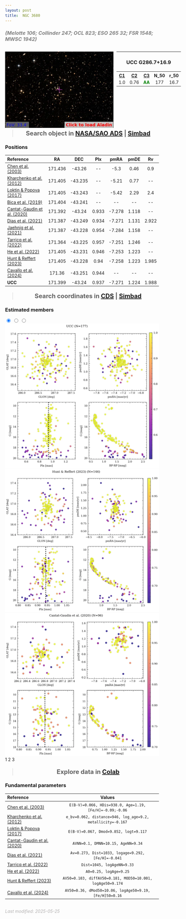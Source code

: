 ```yaml
---
layout: post
title:  NGC 3680
---
```

<h3><span style="color: #808080;"><i>(Melotte 106; Collinder 247; OCL 823; ESO 265 32; FSR 1548; MWSC 1942)</i></span></h3><div style="display: flex; justify-content: space-between; width:720px;height:250px">
<div style="text-align: center;">

<!-- Static image + data attributes for FOV and target -->
<img id="aladin_img"
     data-umami-event="aladin_load"
     src="https://raw.githubusercontent.com/ucc23/Q4P/main/plots/ngc3680_aladin.webp"
     alt="Click to load Aladin Lite" 
     style="width:355px;height:250px; cursor: pointer;"
     data-fov="0.557" 
     data-target="171.399 -43.24"/>
<!-- Div to contain Aladin Lite viewer -->
<div id="aladin-lite-div" style="width:355px;height:250px;display:none;"></div>
<!-- Aladin Lite script (will be loaded after the image is clicked) -->
<script src="{{ site.baseurl }}/scripts/aladin_load.js"></script>

</div>
<!-- Left block -->

<table style="text-align: center; width:355px;height:250px;">
  <!-- Row 1 (title) -->
  <tr>
    <td colspan="5"><h3>UCC G286.7+16.9</h3></td>
  </tr>
  <!-- Row 2 -->
  <tr>
    <th><a href="https://ucc.ar/faq#what-are-the-c1-c2-and-c3-parameters" title="Photometric class">C1</a></th>
    <th><a href="https://ucc.ar/faq#what-are-the-c1-c2-and-c3-parameters" title="Density class">C2</a></th>
    <th><a href="https://ucc.ar/faq#what-are-the-c1-c2-and-c3-parameters" title="Combined class">C3</a></th>
    <th><div title="Stars with membership probability >50%">N_50</div></th>
    <th><div title="Radius that contains half the members [arcmin]">r_50</div></th>
  </tr>
  <!-- Row 3 -->
  <tr>
    <td>1.0</td>
    <td>0.76</td>
    <td><span style="color: green; font-weight: bold;">A</span><span style="color: green; font-weight: bold;">A</span></td>
    <td>177</td>
    <td>16.7</td>
  </tr>
</table>
</div>

> <p style="text-align:center; font-weight: bold; font-size:20px">Search object in <a data-umami-event="nasa_search" href="https://ui.adsabs.harvard.edu/search/q=%20collection%3Aastronomy%20body%3A%22NGC%203680%22&sort=date%20desc%2C%20bibcode%20desc&p_=0" target="_blank">NASA/SAO ADS</a> | <a data-umami-event="simbad_search" href="https://simbad.cds.unistra.fr/simbad/sim-id-refs?Ident=ngc3680" target="_blank">Simbad</a></p>


### Positions

| Reference    | RA    | DEC   | Plx  | pmRA  | pmDE   |  Rv  |
| :---         | :---: | :---: | :---: | :---: | :---: | :---: |
|[Chen et al. (2003)](https://ui.adsabs.harvard.edu/abs/2003AJ....125.1397C) | 171.436 | -43.26 | -- | -5.3 | 0.46 | 0.9 |
|[Kharchenko et al. (2012)](https://ui.adsabs.harvard.edu/abs/2012A%26A...543A.156K) | 171.405 | -43.235 | -- | -5.21 | 0.77 | -- |
|[Loktin & Popova (2017)](https://ui.adsabs.harvard.edu/abs/2017AstBu..72..257L) | 171.405 | -43.243 | -- | -5.42 | 2.29 | 2.4 |
|[Bica et al. (2019)](https://ui.adsabs.harvard.edu/abs/2019AJ....157...12B) | 171.404 | -43.241 | -- | -- | -- | -- |
|[Cantat-Gaudin et al. (2020)](https://ui.adsabs.harvard.edu/abs/2020A%26A...640A...1C) | 171.392 | -43.24 | 0.933 | -7.278 | 1.118 | -- |
|[Dias et al. (2021)](https://ui.adsabs.harvard.edu/abs/2021MNRAS.504..356D) | 171.387 | -43.249 | 0.934 | -7.271 | 1.131 | 2.922 |
|[Jaehnig et al. (2021)](https://ui.adsabs.harvard.edu/abs/2021ApJ...923..129J) | 171.387 | -43.228 | 0.954 | -7.284 | 1.158 | -- |
|[Tarricq et al. (2022)](https://ui.adsabs.harvard.edu/abs/2022A%26A...659A..59T) | 171.364 | -43.225 | 0.957 | -7.251 | 1.246 | -- |
|[He et al. (2022)](https://ui.adsabs.harvard.edu/abs/2022ApJS..262....7H) | 171.405 | -43.231 | 0.946 | -7.253 | 1.223 | -- |
|[Hunt & Reffert (2023)](https://ui.adsabs.harvard.edu/abs/2023A%26A...673A.114H) | 171.405 | -43.228 | 0.94 | -7.258 | 1.223 | 1.985 |
|[Cavallo et al. (2024)](https://ui.adsabs.harvard.edu/abs/2024AJ....167...12C) | 171.36 | -43.251 | 0.944 | -- | -- | -- |
| **UCC** |171.399 | -43.24 | 0.937 | -7.271 | 1.224 | 1.988 |

> <p style="text-align:center; font-weight: bold; font-size:20px">Search coordinates in <a data-umami-event="cds_coord_search" href="https://cdsportal.u-strasbg.fr/?target=171.399,-43.24" target="_blank">CDS</a> | <a data-umami-event="simbad_coord_search" href="https://simbad.cds.unistra.fr/mobile/object_list.html?coord=171.399%20-43.24&output=json&radius=5&userEntry=ngc3680" target="_blank">Simbad</a></p>

### Estimated members

<div class="carousel">
<input type="radio" name="radio-btn" id="slide1" checked>
<input type="radio" name="radio-btn" id="slide2">
<input type="radio" name="radio-btn" id="slide3">
<div class="slides">
<div class="slide">
<a href="https://raw.githubusercontent.com/ucc23/Q4P/main/plots/ngc3680.webp" target="_blank">
<img src="https://raw.githubusercontent.com/ucc23/Q4P/main/plots/ngc3680.webp" alt="NGC 3680 UCC">
</a>
</div>
<div class="slide">
<a href="https://raw.githubusercontent.com/ucc23/Q4P/main/plots/ngc3680_HUNT23.webp" target="_blank">
<img src="https://raw.githubusercontent.com/ucc23/Q4P/main/plots/ngc3680_HUNT23.webp" alt="NGC 3680 HUNT23">
</a>
</div>
<div class="slide">
<a href="https://raw.githubusercontent.com/ucc23/Q4P/main/plots/ngc3680_CANTAT20.webp" target="_blank">
<img src="https://raw.githubusercontent.com/ucc23/Q4P/main/plots/ngc3680_CANTAT20.webp" alt="NGC 3680 CANTAT20">
</a>
</div>
</div>
<div class="indicators">
<label for="slide1">1</label>
<label for="slide2">2</label>
<label for="slide3">3</label>
</div>
</div>


> <p style="text-align:center; font-weight: bold; font-size:20px">Explore data in <a data-umami-event="colab" href="https://colab.research.google.com/github/ucc23/ucc/blob/main/assets/notebook.ipynb" target="_blank">Colab</a></p>


### Fundamental parameters

| Reference |  Values |
| :---         |     :---:      |
| [Chen et al. (2003)](https://ui.adsabs.harvard.edu/abs/2003AJ....125.1397C) | `E(B-V)=0.066, HDis=938.0, Age=1.19, [Fe/H]=-0.09;-0.06` |
| [Kharchenko et al. (2012)](https://ui.adsabs.harvard.edu/abs/2012A%26A...543A.156K) | `e_bv=0.062, distance=946, log_age=9.2, metallicity=-0.167` |
| [Loktin & Popova (2017)](https://ui.adsabs.harvard.edu/abs/2017AstBu..72..257L) | `E(B-V)=0.067, Dmod=9.852, logt=9.117` |
| [Cantat-Gaudin et al. (2020)](https://ui.adsabs.harvard.edu/abs/2020A%26A...640A...1C) | `AVNN=0.1, DMNN=10.15, AgeNN=9.34` |
| [Dias et al. (2021)](https://ui.adsabs.harvard.edu/abs/2021MNRAS.504..356D) | `Av=0.273, Dist=1033, logage=9.292, [Fe/H]=-0.041` |
| [Tarricq et al. (2022)](https://ui.adsabs.harvard.edu/abs/2022A%26A...659A..59T) | `Dist=1045, logAgeNN=9.33` |
| [He et al. (2022)](https://ui.adsabs.harvard.edu/abs/2022ApJS..262....7H) | `A0=0.25, logAge=9.25` |
| [Hunt & Reffert (2023)](https://ui.adsabs.harvard.edu/abs/2023A%26A...673A.114H) | `AV50=0.103, diffAV50=0.181, MOD50=10.001, logAge50=9.174` |
| [Cavallo et al. (2024)](https://ui.adsabs.harvard.edu/abs/2024AJ....167...12C) | `AV50=0.36, dMod50=10.06, logAge50=9.19, [Fe/H]50=0.16` |

<br>
<font color="b3b1b1"><i>Last modified: 2025-05-25</i></font>

